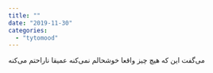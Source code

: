```yaml
---
title: ""
date: "2019-11-30"
categories: 
  - "tytomood"
---
```


می‌گفت ‏این که هیچ چیز واقعا خوشحالم نمی‌کنه عمیقا ناراحتم می‌کنه
